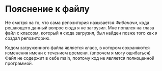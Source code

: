 # Пояснение к файлу

Не смотря на то, что сама репозитория называется *Фибоначи*, кода решающего данный вопрос сюда я не загрузил. 
Мне попался на глаза файл с классом, который я сюда загрузил, был найден позже того как я создал репозиторию. 

Кодом загруженного файла является класс, в котором сохраняются изменения имени с течением времени. (впрочем я могу ошибаться)
Файл не содержит в себе main, поэтому код не является полноценной программой.

